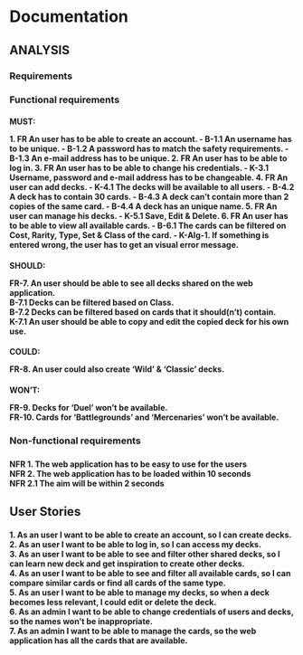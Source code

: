 <!-- omit in toc -->
# Documentation
## ANALYSIS 
### Requirements
<h3> Functional requirements
<h4> MUST:
<p>
1. FR   An user has to be able to create an account.
   - B-1.1	An username has to be unique.
   - B-1.2	A password has to match the safety requirements.
   - B-1.3	An e-mail address has to be unique.
2. FR	An user has to be able to log in.
3. FR	An user has to be able to change his credentials.
   - K-3.1	Username, password and e-mail address has to be changeable.
4. FR	An user can add decks.
   - K-4.1	The decks will be available to all users.
   - B-4.2	A deck has to contain 30 cards.
   - B-4.3	A deck can’t contain more than 2 copies of the same card.
   - B-4.4	A deck has an unique name.
5. FR	An user can manage his decks.
   - K-5.1	Save, Edit & Delete.
6. FR	An user has to be able to view all available cards.
   - B-6.1	The cards can be filtered on Cost, Rarity, Type, Set & Class of the card.
   - K-Alg-1.	If something is entered wrong, the user has to get an visual error message.
<p/>
<h4/>
<h4> SHOULD: 
<p>
FR-7.	An user should be able to see all decks shared on the web application. <br/>
       B-7.1	Decks can be filtered based on Class. <br/>
       B-7.2	Decks can be filtered based on cards that it should(n’t) contain. <br/>
       K-7.1	An user should be able to copy and edit the copied deck for his own use. <br/>
<p/>
<h4/>
<h4> COULD: 
<p>
FR-8.	An user could also create ‘Wild’ & ‘Classic’ decks. <br/>
<p/>
<h4/>
<h4> WON’T: 
<p>
FR-9.	Decks for ‘Duel’ won’t be available. <br/>
FR-10.	Cards for ‘Battlegrounds’ and ‘Mercenaries’ won’t be available. <br/>
<p/>
<h4/>
<h3/>
<h3> Non-functional requirements <h3/>
<h4>
<p>
NFR 1.	The web application has to be easy to use for the users <br/>
NFR 2.	The web application has to be loaded within 10 seconds <br/>
NFR 2.1	The aim will be within 2 seconds <br/>
<p/>
<h4/>
<h2/> 
<h2> User Stories 
<h4>
<p>
1.	As an user I want to be able to create an account, so I can create decks. <br/>
2.	As an user I want to be able to log in, so I can access my decks. <br/>
3.	As an user I want to be able to see and filter other shared decks, so I can learn new deck and get inspiration to create other decks. <br/>
4.	As an user I want to be able to see and filter all available cards, so I can compare similar cards or find all cards of the same type. <br/>
5.	As an user I want to be able to manage my decks, so when a deck becomes less relevant, I could edit or delete the deck. <br/>
6.	As an admin I want to be able to change credentials of users and decks, so the names won’t be inappropriate. <br/>
7.	As an admin I want to be able to manage the cards, so the web application has all the cards that are available. <br/>
<p/>
<h4/>
<h2/>     
<h1/>
